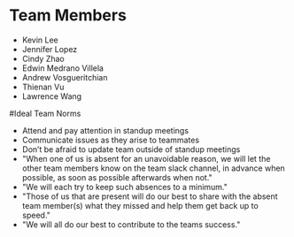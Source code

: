 # Team Members
- Kevin Lee
- Jennifer Lopez
- Cindy Zhao
- Edwin Medrano Villela
- Andrew Vosgueritchian
- Thienan Vu
- Lawrence Wang


#Ideal Team Norms

- Attend and pay attention in standup meetings
- Communicate issues as they arise to teammates
- Don’t be afraid to update team outside of standup meetings
- "When one of us is absent for an unavoidable reason, we will let the other team members know on the team slack channel, in advance when possible, as soon as possible afterwards when not."
- "We will each try to keep such absences to a minimum."
- "Those of us that are present will do our best to share with the absent team member(s) what they missed and help them get back up to speed."
- "We will all do our best to contribute to the teams success."
